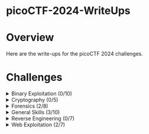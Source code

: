 # picoCTF-2024-WriteUps

# Overview
Here are the write-ups for the picoCTF 2024 challenges.

# Challenges
<details>
  <summary>Binary Exploitation (0/10)</summary>

  * [format string 0]() (Unsolved)
  * [heap 0]() (Unsolved)
  * [format string 1]() (Unsolved)
  * [heap 1]() (Unsolved)
  * [heap 2]() (Unsolved)
  * [heap 3]() (Unsolved)
  * [format string 2]() (Unsolved)
  * [format string 3]() (Unsolved)
  * [babygame03]() (Unsolved)
  * [high frequency troubles]() (Unsolved)
    
</details>

<details>
  <summary>Cryptography (0/5)</summary>

  * [interencdec]() (Solved)
  * [Custom encryption]() (Solved)
  * [C3]() (Solved)
  * [rsa_oracle]()  (Unsolved)
  * [flag_printer]() (Unsolved)

    
</details>

<details>
  <summary>Forensics (2/8)</summary>

  * [Scan Surprise](https://github.com/Bsnookie9/picoCTF-2024-WriteUps/tree/main/Forensics/Scan%20Surprise) (Unsolved)
  * [Verify](https://github.com/Bsnookie9/picoCTF-2024-WriteUps/tree/main/Forensics/Verify) (Solved)
  * [CanYouSee](https://github.com/Bsnookie9/picoCTF-2024-WriteUps/tree/main/Forensics/CanYouSee) (Unsolved)
  * [Secret of the Polyglot](https://github.com/Bsnookie9/picoCTF-2024-WriteUps/tree/main/Forensics/Secret%20of%20the%20Polyglot) (Solved)
  * [Mob psycho](https://github.com/Bsnookie9/picoCTF-2024-WriteUps/tree/main/Forensics/Mob%20psycho) (Unsolved)
  * [endianness-v2](https://github.com/Bsnookie9/picoCTF-2024-WriteUps/tree/main/Forensics/endianness-v2) (Unsolved)
  * [Blast from the past](https://github.com/Bsnookie9/picoCTF-2024-WriteUps/tree/main/Forensics/Blast%20from%20the%20past) (Unsolved)
  * [Dear Diary](https://github.com/Bsnookie9/picoCTF-2024-WriteUps/tree/main/Forensics/Dear%20Diary) (Unsolved)
    
</details>

<details>
  <summary>General Skills (3/10)</summary>

  * [Super SSH](https://github.com/Bsnookie9/picoCTF-2024-WriteUps/tree/main/General%20Skills/Super%20SSH) (Solved)
  * [Commitment Issues](https://github.com/Bsnookie9/picoCTF-2024-WriteUps/tree/main/General%20Skills/Commitment%20Issues) (Unsolved)
  * [Time Machine](https://github.com/Bsnookie9/picoCTF-2024-WriteUps/tree/main/General%20Skills/Time%20Machine) (Unsolved)
  * [Blame Game](https://github.com/Bsnookie9/picoCTF-2024-WriteUps/tree/main/General%20Skills/Blame%20Game) (Unsolved)
  * [Collaborative Development](https://github.com/Bsnookie9/picoCTF-2024-WriteUps/tree/main/General%20Skills/Collaborative%20Development) (Unsolved)
  * [binhexa](https://github.com/Bsnookie9/picoCTF-2024-WriteUps/tree/main/General%20Skills/binhexa) (Solved)
  * [Binary Search](https://github.com/Bsnookie9/picoCTF-2024-WriteUps/tree/main/General%20Skills/Binary%20Search) (Unsolved)
  * [endianness](https://github.com/Bsnookie9/picoCTF-2024-WriteUps/tree/main/General%20Skills/endianness) (Unsolved)
  * [dont-you-love-banners](https://github.com/Bsnookie9/picoCTF-2024-WriteUps/tree/main/General%20Skills/dont-you-love-banners) (Unsolved)
  * [SansAlpha](https://github.com/Bsnookie9/picoCTF-2024-WriteUps/tree/main/General%20Skills/SansAlpha) (Solved)
    
</details>

<details>
  <summary>Reverse Engineering (0/7)</summary>

  * [packer]() (Unsolved)
  * [FactCheck]() (Unsolved)
  * [WinAntiDbg0x100]() (Unsolved)
  * [Classic Crackme 0x100]() (Unsolved)
  * [weirdSnake]() (Unsolved)
  * [WinAntiDbg0x200]() (Unsolved)
  * [WinAntiDbg0x300]() (Unsolved)
    
</details>

<details>
  <summary>Web Exploitation (2/7)</summary>

  * [Bookmarklet](https://github.com/Bsnookie9/picoCTF-2024-WriteUps/tree/main/Web%20Exploitation/Bookmarklet) (Solved)
  * [WebDecode](https://github.com/Bsnookie9/picoCTF-2024-WriteUps/tree/main/Web%20Exploitation/WebDecode) (Solved)
  * [IntroToBurp](https://github.com/Bsnookie9/picoCTF-2024-WriteUps/tree/main/Web%20Exploitation/IntroToBurp) (Unsolved)
  * [Unminify](https://github.com/Bsnookie9/picoCTF-2024-WriteUps/tree/main/Web%20Exploitation/Unminify) (Unsolved)
  * [No Sql Injection]() (Unsolved) (Under Maintenance)
  * [Trickster](https://github.com/Bsnookie9/picoCTF-2024-WriteUps/tree/main/Web%20Exploitation/Trickster) (Unsolved)
  * [elements]() (Unsolved)
    
</details>
